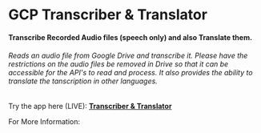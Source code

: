 # GCP Transcriber & Translator
#### Transcribe Recorded Audio files (speech only) and also Translate them.

###### Reads an audio file from Google Drive and transcribe it. Please have the restrictions on the audio files be removed in Drive so that it can be accessible for the API's to read and process.  It also provides the ability to translate the tanscription in other languages. 



Try the app here (LIVE):
**[Transcriber & Translator](http://http://nixbox.hopto.org/ "Transcriber & Translator")**

For More Information: 
